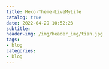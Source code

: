 ```yaml
---
title: Hexo-Theme-LiveMyLife
catalog: true
date: 2022-04-29 10:52:23
subtitle:
header-img: /img/header_img/tian.jpg
tags:
- blog
categories:
- blog
---
```


